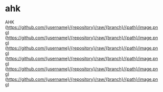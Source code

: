 # ahk
AHK
(https://github.com/{username}/{repository}/raw/{branch}/{path}/image.png)
(https://github.com/{username}/{repository}/raw/{branch}/{path}/image.png)
(https://github.com/{username}/{repository}/raw/{branch}/{path}/image.png)
(https://github.com/{username}/{repository}/raw/{branch}/{path}/image.png)
(https://github.com/{username}/{repository}/raw/{branch}/{path}/image.png)
(https://github.com/{username}/{repository}/raw/{branch}/{path}/image.png)
